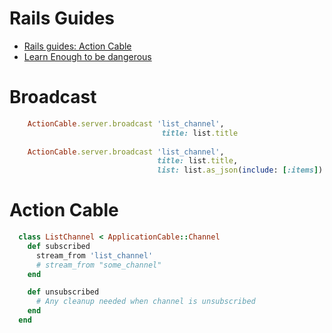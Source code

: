 


# Rails Guides
* [Rails guides: Action Cable](https://guides.rubyonrails.org/action_cable_overview.html)
* [Learn Enough to be dangerous](https://www.learnenough.com/action-cable-tutorial)





# Broadcast
```ruby
    ActionCable.server.broadcast 'list_channel',
                                  title: list.title
                                  
    ActionCable.server.broadcast 'list_channel',
                                 title: list.title,
                                 list: list.as_json(include: [:items])
```



# Action Cable 
```ruby
  class ListChannel < ApplicationCable::Channel
    def subscribed
      stream_from 'list_channel'
      # stream_from "some_channel"
    end

    def unsubscribed
      # Any cleanup needed when channel is unsubscribed
    end
  end
```
